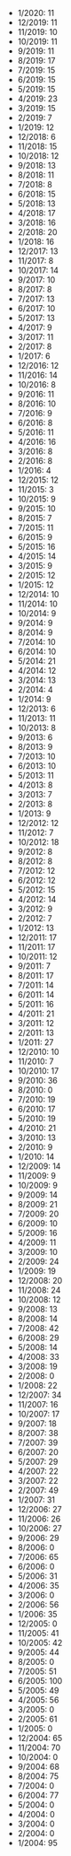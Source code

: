 *  1/2020: 11
*  12/2019: 11
*  11/2019: 10
*  10/2019: 11
*  9/2019: 11
*  8/2019: 17
*  7/2019: 15
*  6/2019: 15
*  5/2019: 15
*  4/2019: 23
*  3/2019: 15
*  2/2019: 7
*  1/2019: 12
*  12/2018: 6
*  11/2018: 15
*  10/2018: 12
*  9/2018: 13
*  8/2018: 11
*  7/2018: 8
*  6/2018: 15
*  5/2018: 13
*  4/2018: 17
*  3/2018: 16
*  2/2018: 20
*  1/2018: 16
*  12/2017: 13
*  11/2017: 8
*  10/2017: 14
*  9/2017: 10
*  8/2017: 8
*  7/2017: 13
*  6/2017: 10
*  5/2017: 13
*  4/2017: 9
*  3/2017: 11
*  2/2017: 8
*  1/2017: 6
*  12/2016: 12
*  11/2016: 14
*  10/2016: 8
*  9/2016: 11
*  8/2016: 10
*  7/2016: 9
*  6/2016: 8
*  5/2016: 11
*  4/2016: 16
*  3/2016: 8
*  2/2016: 8
*  1/2016: 4
*  12/2015: 12
*  11/2015: 3
*  10/2015: 9
*  9/2015: 10
*  8/2015: 7
*  7/2015: 11
*  6/2015: 9
*  5/2015: 16
*  4/2015: 14
*  3/2015: 9
*  2/2015: 12
*  1/2015: 12
*  12/2014: 10
*  11/2014: 10
*  10/2014: 9
*  9/2014: 9
*  8/2014: 9
*  7/2014: 10
*  6/2014: 10
*  5/2014: 21
*  4/2014: 12
*  3/2014: 13
*  2/2014: 4
*  1/2014: 9
*  12/2013: 6
*  11/2013: 11
*  10/2013: 8
*  9/2013: 6
*  8/2013: 9
*  7/2013: 10
*  6/2013: 10
*  5/2013: 11
*  4/2013: 8
*  3/2013: 7
*  2/2013: 8
*  1/2013: 9
*  12/2012: 12
*  11/2012: 7
*  10/2012: 18
*  9/2012: 8
*  8/2012: 8
*  7/2012: 12
*  6/2012: 12
*  5/2012: 15
*  4/2012: 14
*  3/2012: 9
*  2/2012: 7
*  1/2012: 13
*  12/2011: 17
*  11/2011: 17
*  10/2011: 12
*  9/2011: 7
*  8/2011: 17
*  7/2011: 14
*  6/2011: 14
*  5/2011: 16
*  4/2011: 21
*  3/2011: 12
*  2/2011: 13
*  1/2011: 27
*  12/2010: 10
*  11/2010: 7
*  10/2010: 17
*  9/2010: 36
*  8/2010: 0
*  7/2010: 19
*  6/2010: 17
*  5/2010: 19
*  4/2010: 21
*  3/2010: 13
*  2/2010: 9
*  1/2010: 14
*  12/2009: 14
*  11/2009: 9
*  10/2009: 9
*  9/2009: 14
*  8/2009: 21
*  7/2009: 20
*  6/2009: 10
*  5/2009: 16
*  4/2009: 11
*  3/2009: 10
*  2/2009: 24
*  1/2009: 19
*  12/2008: 20
*  11/2008: 24
*  10/2008: 12
*  9/2008: 13
*  8/2008: 14
*  7/2008: 42
*  6/2008: 29
*  5/2008: 14
*  4/2008: 33
*  3/2008: 19
*  2/2008: 0
*  1/2008: 22
*  12/2007: 34
*  11/2007: 16
*  10/2007: 17
*  9/2007: 18
*  8/2007: 38
*  7/2007: 39
*  6/2007: 20
*  5/2007: 29
*  4/2007: 22
*  3/2007: 22
*  2/2007: 49
*  1/2007: 31
*  12/2006: 27
*  11/2006: 26
*  10/2006: 27
*  9/2006: 29
*  8/2006: 0
*  7/2006: 65
*  6/2006: 0
*  5/2006: 31
*  4/2006: 35
*  3/2006: 0
*  2/2006: 56
*  1/2006: 35
*  12/2005: 0
*  11/2005: 41
*  10/2005: 42
*  9/2005: 44
*  8/2005: 0
*  7/2005: 51
*  6/2005: 100
*  5/2005: 49
*  4/2005: 56
*  3/2005: 0
*  2/2005: 61
*  1/2005: 0
*  12/2004: 65
*  11/2004: 70
*  10/2004: 0
*  9/2004: 68
*  8/2004: 75
*  7/2004: 0
*  6/2004: 77
*  5/2004: 0
*  4/2004: 0
*  3/2004: 0
*  2/2004: 0
*  1/2004: 95